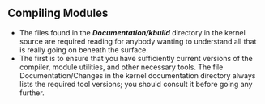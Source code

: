 ## Compiling Modules
- The files found in the ***Documentation/kbuild*** directory in the kernel source are required reading for anybody wanting to understand all that is really going on beneath the surface.
- The first is to ensure that you have sufficiently current versions of the compiler, module utilities, and other necessary tools. The file Documentation/Changes in the kernel documentation directory always lists the required tool versions; you should consult it before going any further.
